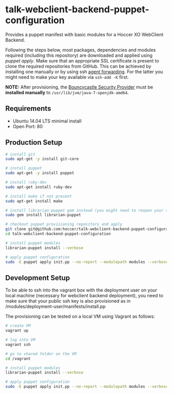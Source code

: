 talk-webclient-backend-puppet-configuration
===========================

Provides a puppet manifest with basic modules for a Hoccer XO WebClient Backend.

Following the steps below, most packages, dependencies and modules required (including this repository) are downloaded and applied using _puppet apply_. Make sure that an appropriate SSL certificate is present to clone the required repositories from GitHub. This can be achieved by installing one manually or by using ssh [agent forwarding](https://help.github.com/articles/using-ssh-agent-forwarding). For the latter you might need to make your key available via `ssh-add -K` first.

**NOTE:** After provisioning, the [Bouncycastle Security Provider](https://github.com/hoccer/hoccer-talk-spike/wiki/TalkTool#install-bouncycastle-as-security-provider-in-the-jre) must be **installed manually** to `/usr/lib/jvm/java-7-openjdk-amd64`.

## Requirements

* Ubuntu 14.04 LTS minimal install
* Open Port: 80

## Production Setup

```bash
# install git
sudo apt-get -y install git-core

# install puppet
sudo apt-get -y install puppet

# install ruby-dev
sudo apt-get install ruby-dev

# install make if not present
sudo apt-get install make

# install librarian-puppet gem instead (you might need to reopen your terminal afterwards)
sudo gem install librarian-puppet

# checkout puppet provisioning repository and apply
git clone git@github.com:hoccer/talk-webclient-backend-puppet-configuration.git
cd talk-webclient-backend-puppet-configuration

# install puppet modules
librarian-puppet install --verbose

# apply puppet configuration
sudo -E puppet apply init.pp --no-report --modulepath modules --verbose
```
## Development Setup

To be able to ssh into the vagrant box with the deployment user on your local machine (necessary for webclient backend deployment), you need to make sure that your public ssh key is also provisioned as in /modules/deployment-user/manifests/install.pp

The provisioning can be tested on a local VM using Vagrant as follows:

```bash
# create VM
vagrant up

# log into VM
vagrant ssh

# go to shared folder on the VM
cd /vagrant

# install puppet modules
librarian-puppet install --verbose

# apply puppet configuration
sudo -E puppet apply init.pp --no-report --modulepath modules --verbose
```
